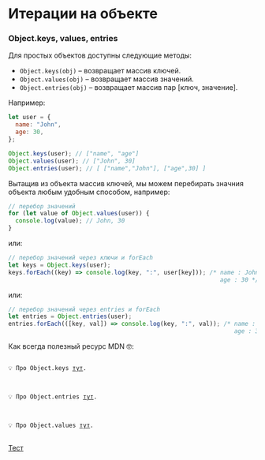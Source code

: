# Итерации на объекте

### Object.keys, values, entries

Для простых объектов доступны следующие методы:

- `Object.keys(obj)` – возвращает массив ключей.
- `Object.values(obj)` – возвращает массив значений.
- `Object.entries(obj)` – возвращает массив пар [ключ, значение].

Например:

```jsx
let user = {
  name: "John",
  age: 30,
};

Object.keys(user); // ["name", "age"]
Object.values(user); // ["John", 30]
Object.entries(user); // [ ["name","John"], ["age",30] ]
```

Вытащив из объекта массив ключей, мы можем перебирать значния объекта любым удобным способом, например:

```jsx
// перебор значений
for (let value of Object.values(user)) {
  console.log(value); // John, 30
}
```

или:

```jsx
// перебор значений через ключи и forEach
let keys = Object.keys(user);
keys.forEach((key) => console.log(key, ":", user[key])); /* name : John 
                                                            age : 30 */
```

или:

```jsx
// перебор значений через entries и forEach
let entries = Object.entries(user);
entries.forEach(([key, val]) => console.log(key, ":", val)); /* name : John 
                                                                age : 30 */
```

Как всегда полезный ресурс MDN 🤓:

<pre>
<code>
💡 Про Object.keys <a href="https://developer.mozilla.org/ru/docs/Web/JavaScript/Reference/Global_Objects/Object/keys">тут</a>.
</code>
</pre>

<pre>
<code>
💡 Про Object.entries <a href="https://developer.mozilla.org/ru/docs/Web/JavaScript/Reference/Global_Objects/Object/entries">тут</a>.
</code>
</pre>
<pre>
<code>
💡 Про Object.values <a href="https://developer.mozilla.org/ru/docs/Web/JavaScript/Reference/Global_Objects/Object/values">тут</a>.
</code>
</pre>

[Тест](./test-1.md)
